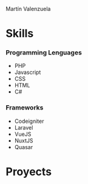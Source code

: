 Martín Valenzuela

# Skills
### Programming Lenguages 
- PHP
- Javascript
- CSS
- HTML
- C#

### Frameworks
- Codeigniter
- Laravel
- VueJS
- NuxtJS
- Quasar

### 

# Proyects
